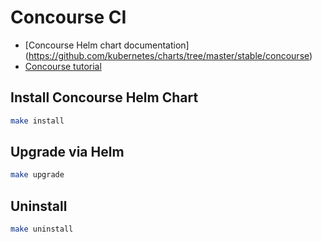 # Concourse CI

* [Concourse Helm chart documentation] (https://github.com/kubernetes/charts/tree/master/stable/concourse)
* [Concourse tutorial](https://concoursetutorial.com)

## Install Concourse Helm Chart

```sh
make install
```

## Upgrade via Helm

```sh
make upgrade
```

## Uninstall

```sh
make uninstall
```
